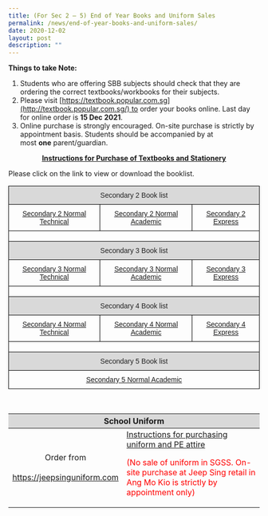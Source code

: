 ```yaml
---
title: (For Sec 2 – 5) End of Year Books and Uniform Sales
permalink: /news/end-of-year-books-and-uniform-sales/
date: 2020-12-02
layout: post
description: ""
---
```

**Things to take Note:**

1.  Students who are offering SBB subjects should check that they are ordering the correct textbooks/workbooks for their subjects.
2.  Please visit [https://textbook.popular.com.sg](http://textbook.popular.com.sg/) to order your books online. Last day for online order is **15 Dec 2021**.
3.  Online purchase is strongly encouraged. On-site purchase is strictly by appointment basis. Students should be accompanied by at most **one** parent/guardian.

<p style="text-align: center;"><a href="/files/Book%20and%20uniform%20sales/Instructions-for-Purchase-of-Textbooks-and-Stationery-Sec-2-to-Sec-5-2022.pdf" target = "_blank"><strong><u>Instructions for Purchase of Textbooks and Stationery</u></strong></a></p>

Please click on the link to view or download the booklist.

<style type="text/css">
.tg  {border-collapse:collapse;border-spacing:0;}
.tg td{border-color:black;border-style:solid;border-width:1px;font-family:Arial, sans-serif;font-size:14px;
  overflow:hidden;padding:10px 5px;word-break:normal;}
.tg th{border-color:black;border-style:solid;border-width:1px;font-family:Arial, sans-serif;font-size:14px;
  font-weight:normal;overflow:hidden;padding:10px 5px;word-break:normal;}
.tg .tg-c8m9{background-color:#D9D9D9;color:#222;text-align:center;vertical-align:top}
.tg .tg-p59o{color:#00E;text-align:center;text-decoration:underline;vertical-align:top}
.tg .tg-0lax{text-align:left;vertical-align:top}
</style>
<table class="tg">
<thead>
  <tr>
    <th class="tg-c8m9" colspan="3">Secondary 2 Book list</th>
  </tr>
</thead>
<tbody>
  <tr>
    <td class="tg-p59o"><a href="/files/Book%20and%20uniform%20sales/Sec-2NT-Booklist.pdf" target = "_blank">Secondary 2 Normal Technical</a></td>
    <td class="tg-p59o"><a href="/files/Book%20and%20uniform%20sales/Sec-2NA-Booklist.pdf" target = "_blank">Secondary 2 Normal Academic</a></td>
    <td class="tg-p59o"><a href="/files/Book%20and%20uniform%20sales/Sec-2E-Booklist.pdf" target = "_blank">Secondary 2 Express</a></td>
  </tr>
  <tr>
    <td class="tg-0lax" colspan="3"></td>
  </tr>
  <tr>
    <td class="tg-c8m9" colspan="3">Secondary 3 Book list</td>
  </tr>
  <tr>
    <td class="tg-p59o"><a href="/files/Book%20and%20uniform%20sales/Sec-3NT-Booklist.pdf" target = "_blank">Secondary 3 Normal Technical</a></td>
    <td class="tg-p59o"><a href="/files/Book%20and%20uniform%20sales/Sec-3NA-Booklist.pdf" target = "_blank"><span style="background-color:transparent">Secondary 3 Normal Academic</span></a></td>
    <td class="tg-p59o"><a href="/files/Book%20and%20uniform%20sales/Sec-3E-Booklist.pdf" target = "_blank">Secondary 3 Express</a></td>
  </tr>
  <tr>
    <td class="tg-0lax" colspan="3"></td>
  </tr>
  <tr>
    <td class="tg-c8m9" colspan="3">Secondary 4 Book list</td>
  </tr>
  <tr>
    <td class="tg-p59o"><a href="/files/Book%20and%20uniform%20sales/Sec-4NT-Booklist.pdf" target = "_blank">Secondary 4 Normal Technical</a></td>
    <td class="tg-p59o"><a href="/files/Book%20and%20uniform%20sales/Sec-4NA-Booklist.pdf" target = "_blank">Secondary 4 Normal Academic</a></td>
    <td class="tg-p59o"><a href="/files/Book%20and%20uniform%20sales/Sec-4E-Booklist.pdf" target = "_blank">Secondary 4 Express</a></td>
  </tr>
  <tr>
    <td class="tg-0lax" colspan="3"></td>
  </tr>
  <tr>
    <td class="tg-c8m9" colspan="3">Secondary 5 Book list</td>
  </tr>
  <tr>
    <td class="tg-p59o" colspan="3"><a href="/files/Book%20and%20uniform%20sales/Sec-5NA-Booklist.pdf" target = "_blank">Secondary 5 Normal Academic</a></td>
  </tr>
</tbody>
</table>

<br>

<table>
<thead>
  <tr>
    <th colspan="2" style="text-align: center;background-color: rgb(217, 217, 217)">School Uniform</th>
  </tr>
</thead>
<tbody>
  <tr>
    <td  style = "text-align: center">Order from<br><br><a href="https://jeepsinguniform.com/collections/serangoon-gardens-secondary" target="_blank" >https://jeepsinguniform.com</a></td>
    <td> <a href="/files/Book%20and%20uniform%20sales/Jeep-Sing-Fashion-Flyer.pdf" target="_blank" rel="noopener noreferrer">Instructions for purchasing uniform and PE attire</a> <p style="color:red;"> (No sale of uniform in SGSS. On-site purchase at Jeep Sing retail in Ang Mo Kio is strictly by appointment only)</p> </td>
  </tr>
</tbody>
</table>